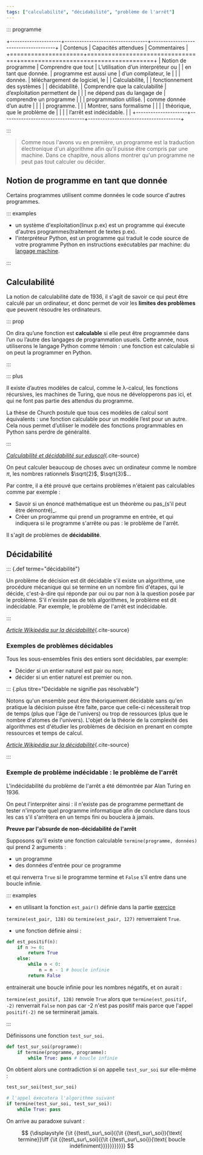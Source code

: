 ```yaml
---
tags: ["calculabilité", "décidabilité", "problème de l'arrêt"]
---
```


::: programme

+---------------------+----------------------------------+--------------------------------------+
|      Contenus       |       Capacités attendues        |             Commentaires             |
+=====================+==================================+======================================+
| Notion de programme | Comprendre que tout              | L’utilisation d’un interpréteur ou   |
| en tant que donnée. | programme est aussi une          | d’un compilateur, le                 |
|                     | donnée.                          | téléchargement de logiciel, le       |
| Calculabilité,      |                                  | fonctionnement des systèmes          |
| décidabilité.       | Comprendre que la calculabilité  | d’exploitation permettent de         |
|                     | ne dépend pas du langage de      | comprendre un programme              |
|                     | programmation utilisé.           | comme donnée d’un autre              |
|                     |                                  | programme.                           |
|                     | Montrer, sans formalisme         |                                      |
|                     | théorique, que le problème de    |                                      |
|                     | l’arrêt est indécidable.         |                                      |
+---------------------+----------------------------------+--------------------------------------+

:::

> Comme nous l'avons vu en première, un programme est la traduction électronique d'un algorithme
> afin qu'il puisse être compris par une machine. Dans ce chapitre, nous allons montrer qu'un
> programme ne peut pas tout calculer ou décider.

## Notion de programme en tant que donnée

Certains programmes utilisent comme données le code source d'autres programmes.

::: examples

- un système d'exploitation(linux p.ex) est un programme qui éxecute d'autres programmes(traitement
  de textes p.ex).
- l'interpréteur Python, est un programme qui traduit le code source de votre programme Python en
  instructions exécutables par machine: du [langage machine](/1g/nsi/6-architectures-materielles-et-systemes-dexploitation/2-jeu-dinstructions-du-processeur).

:::

## Calculabilité

La notion de calculabilité date de 1936, il s'agit de savoir ce qui peut être calculé par un
ordinateur, et donc permet de voir les **limites des problèmes** que peuvent résoudre les
ordinateurs.

::: prop

On dira qu’une fonction est **calculable** si elle peut être programmée dans l’un ou l’autre des
langages de programmation usuels. Cette année, nous utiliserons le langage Python comme témoin :
une fonction est calculable si on peut la programmer en Python.

:::

::: plus

Il existe d’autres modèles de calcul, comme le λ-calcul, les fonctions récursives, les machines de
Turing, que nous ne développerons pas ici, et qui ne font pas partie des attendus du programme. 

La thèse de Church postule que tous ces modèles de calcul sont équivalents : une fonction
calculable pour un modèle l’est pour un autre. Cela nous permet d’utiliser le modèle des fonctions
programmables en Python sans perdre de généralité.

:::

*[Calculabilité et décidabilité sur eduscol](https://cache.media.eduscol.education.fr/file/NSI/63/6/RA20_NSI_G_T_calculabilite_1298636.pdf)*{.cite-source}

On peut calculer beaucoup de choses avec un ordinateur comme le nombre $\pi$, les nombres
rationnels $\sqrt{2}$, $\sqrt{3}$...

Par contre, il a été prouvé que certains problèmes n'étaient pas calculables comme par exemple :

- Savoir si un énoncé mathématique est un théorème ou pas_(s'il peut être démontré)_.
- Créer un programme qui prend un programme en entrée, et qui indiquera si le programme s'arrête ou
  pas : le problème de l'arrêt.

Il s'agit de problèmes de **décidabilité**.

## Décidabilité

::: {.def terme="décidabilité"}

Un problème de décision est dit décidable s'il existe un algorithme, une procédure mécanique qui se
termine en un nombre fini d'étapes, qui le décide, c'est-à-dire qui réponde par oui ou par non à la
question posée par le problème. S'il n'existe pas de tels algorithmes, le problème est dit
indécidable. Par exemple, le problème de l'arrêt est indécidable. 

:::

_[Article Wikipédia sur la décidabilité](https://fr.wikipedia.org/wiki/D%C3%A9cidabilit%C3%A9#D%C3%A9finition)_{.cite-source}

### Exemples de problèmes décidables

Tous les sous-ensembles finis des entiers sont décidables, par exemple:

- Décider si un entier naturel est pair ou non;
- décider si un entier naturel est premier ou non.

::: {.plus titre="Décidable ne signifie pas résolvable"}

Notons qu'un ensemble peut être théoriquement décidable sans qu'en pratique la décision puisse être
faite, parce que celle-ci nécessiterait trop de temps (plus que l'âge de l'univers) ou trop de
ressources (plus que le nombre d'atomes de l'univers). L'objet de la théorie de la complexité des
algorithmes est d'étudier les problèmes de décision en prenant en compte ressources et temps de
calcul. 

*[Article Wikipédia sur la décidabilité](https://fr.wikipedia.org/wiki/D%C3%A9cidabilit%C3%A9#Exemples_d'ensembles_et_de_probl%C3%A8mes_d%C3%A9cidables)*{.cite-source}

:::

### Exemple de problème indécidable : le problème de l'arrêt

L'indécidabilité du problème de l'arrêt a été démontrée par Alan Turing en 1936.

On peut l'interpréter ainsi : il n'existe pas de programme permettant de tester n'importe quel
programme informatique afin de conclure dans tous les cas s'il s'arrêtera en un temps fini ou
bouclera à jamais.

**Preuve par l'absurde de non-décidabilité de l'arrêt**

Supposons qu'il existe une fonction calculable `termine(programme, données)` qui prend 2 arguments :

- un programme
- des données d'entrée pour ce programme

et qui renverra `True` si le programme termine et `False` s'il entre dans une boucle infinie.

::: examples

- en utilisant la fonction `est_pair()` définie dans la partie [exercice](./exo)

`termine(est_pair, 128)` ou `termine(est_pair, 127)` renverraient `True`.

- une fonction définie ainsi :

```python
def est_positif(n):
    if n >= 0:
        return True
    else:
        while n < 0:
            n = n - 1 # boucle infinie
        return False

```

entrainerait une boucle infinie pour les nombres négatifs, et on aurait :

`termine(est_positif, 128)` renvoie `True` alors que `termine(est_positif, -2)` renverrait `False`
non pas car -2 n'est pas positif mais parce que l'appel `positif(-2)` ne se terminerait jamais.

:::

Définissons une fonction `test_sur_soi`.

```python
def test_sur_soi(programme):
    if termine(programme, programme):
        while True: pass # boucle infinie
```

On obtient alors une contradiction si on appelle `test_sur_soi` sur elle-même :

```python
test_sur_soi(test_sur_soi)

# l'appel éxecutera l'algorithme suivant
if termine(test_sur_soi, test_sur_soi):
    while True: pass
```

On arrive au paradoxe suivant :

$$
{\displaystyle {\it {{test\_sur\_soi}({\it {{test\_sur\_soi}){\text{ termine}}\iff {\it {{test\_sur\_soi}({\it {{test\_sur\_soi}){\text{ boucle indéfiniment}}}}}}}}}}}
$$
